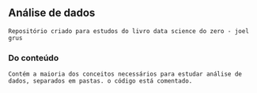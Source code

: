 ## Análise de dados
	Repositório criado para estudos do livro data science do zero - joel grus

### Do conteúdo
	Contém a maioria dos conceitos necessários para estudar análise de dados, separados em pastas. o código está comentado.
